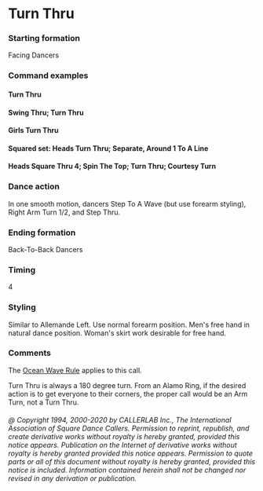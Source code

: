 
# Turn Thru

### Starting formation

Facing Dancers

### Command examples

#### Turn Thru
#### Swing Thru; Turn Thru
#### Girls Turn Thru
#### Squared set: Heads Turn Thru; Separate, Around 1 To A Line
#### Heads Square Thru 4; Spin The Top; Turn Thru; Courtesy Turn
### Dance action

In one smooth motion, dancers Step To A Wave (but use forearm styling), Right Arm Turn
1/2, and Step Thru.

### Ending formation

Back-To-Back Dancers

### Timing

4

### Styling

Similar to Allemande Left. Use normal forearm position. Men's free hand in natural dance
position. Woman's skirt work desirable for free hand.

### Comments

The [Ocean Wave Rule](../b2/ocean_wave_rule.md) applies to this call.

Turn Thru is always a 180 degree turn.
From an Alamo Ring, if the desired action is to get everyone
to their corners, the proper call would be an Arm Turn, not a Turn Thru.

###### @ Copyright 1994, 2000-2020 by CALLERLAB Inc., The International Association of Square Dance Callers. Permission to reprint, republish, and create derivative works without royalty is hereby granted, provided this notice appears. Publication on the Internet of derivative works without royalty is hereby granted provided this notice appears. Permission to quote parts or all of this document without royalty is hereby granted, provided this notice is included. Information contained herein shall not be changed nor revised in any derivation or publication.

